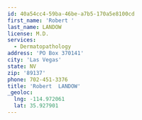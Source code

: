 ```yaml
---
id: 40a54cc4-59ba-46be-a7b5-170a5e8100cd
first_name: 'Robert '
last_name: LANDOW
license: M.D.
services:
  - Dermatopathology
address: 'PO Box 370141'
city: 'Las Vegas'
state: NV
zip: '89137'
phone: 702-451-3376
title: 'Robert  LANDOW'
_geoloc:
  lng: -114.972061
  lat: 35.927901
---
```

